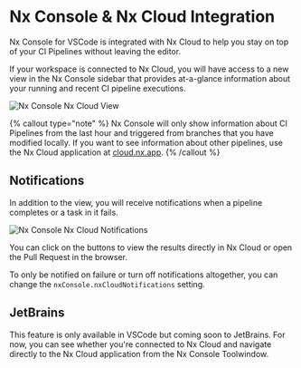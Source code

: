# Nx Console & Nx Cloud Integration

Nx Console for VSCode is integrated with Nx Cloud to help you stay on top of your CI Pipelines without leaving the editor.

If your workspace is connected to Nx Cloud, you will have access to a new view in the Nx Console sidebar that provides at-a-glance information about your running and recent CI pipeline executions.

![Nx Console Nx Cloud View](/shared/images/nx-console/cloud-view.png)

{% callout type="note" %}
Nx Console will only show information about CI Pipelines from the last hour and triggered from branches that you have modified locally. If you want to see information about other pipelines, use the Nx Cloud application at [cloud.nx.app](https://cloud.nx.app).
{% /callout %}

## Notifications

In addition to the view, you will receive notifications when a pipeline completes or a task in it fails.

![Nx Console Nx Cloud Notifications](/shared/images/nx-console/cloud-notification.png)

You can click on the buttons to view the results directly in Nx Cloud or open the Pull Request in the browser.

To only be notified on failure or turn off notifications altogether, you can change the `nxConsole.nxCloudNotifications` setting.

## JetBrains

This feature is only available in VSCode but coming soon to JetBrains. For now, you can see whether you're connected to Nx Cloud and navigate directly to the Nx Cloud application from the Nx Console Toolwindow.
